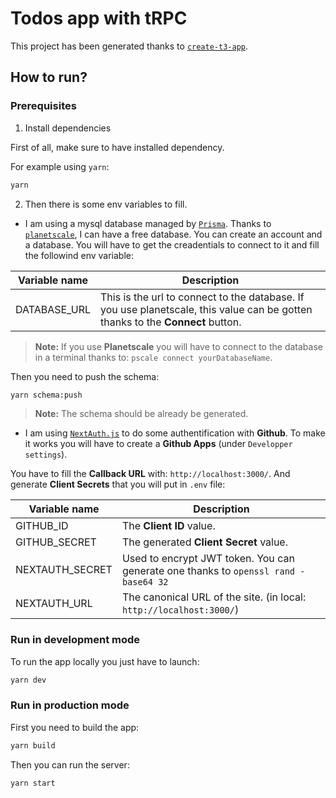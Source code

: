 # Todos app with tRPC

This project has been generated thanks to [`create-t3-app`](https://create.t3.gg/).

## How to run?

### Prerequisites

1. Install dependencies

First of all, make sure to have installed dependency.

For example using `yarn`:

```bash
yarn
```

2. Then there is some env variables to fill.

- I am using a mysql database managed by [`Prisma`](https://www.prisma.io/docs). Thanks to [`planetscale`](https://planetscale.com/), I can have a free database. 
You can create an account and a database. You will have to get the creadentials to connect to it and fill the followind env variable:

| Variable name | Description |
| ------------- | ----------- |
| DATABASE_URL | This is the url to connect to the database. If you use planetscale, this value can be gotten thanks to the **Connect** button. | 

> **Note:** If you use **Planetscale** you will have to connect to the database in a terminal thanks to: `pscale connect yourDatabaseName`.

Then you need to push the schema:

```bash
yarn schema:push
```

> **Note:** The schema should be already be generated.

- I am using [`NextAuth.js`](https://next-auth.js.org/) to do some authentification with **Github**. To make it works you will have to create 
a **Github Apps** (under `Developper settings`).

You have to fill the **Callback URL** with: `http://localhost:3000/`. And generate **Client Secrets** that you will put in `.env` file:


| Variable name | Description |
| ------------- | ----------- |
| GITHUB_ID | The **Client ID** value. |
| GITHUB_SECRET | The generated **Client Secret** value. |
| NEXTAUTH_SECRET | Used to encrypt JWT token. You can generate one thanks to `openssl rand -base64 32` |
| NEXTAUTH_URL | The canonical URL of the site. (in local: `http://localhost:3000/`) |


### Run in development mode

To run the app locally you just have to launch:

```bash
yarn dev
```

### Run in production mode

First you need to build the app:

```bash
yarn build
```

Then you can run the server:

```bash
yarn start
```

